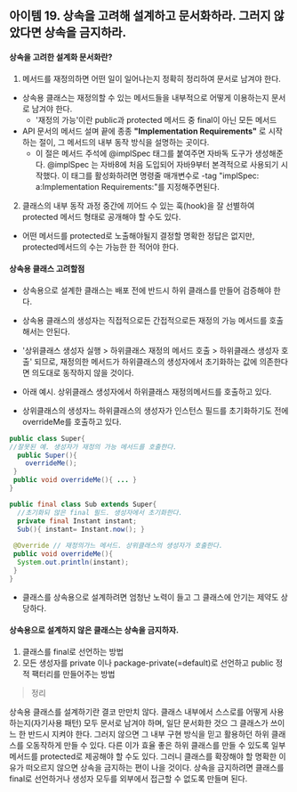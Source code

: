 ## 아이템 19. 상속을 고려해 설계하고 문서화하라. 그러지 않았다면 상속을 금지하라.

#### 상속을 고려한 설계화 문서화란?  
1. 메서드를 재정의하면 어떤 일이 일어나는지 정확히 정리하여 문서로 남겨야 한다.
- 상속용 클래스는 재정의할 수 있는 메서드들을 내부적으로 어떻게 이용하는지 문서로 남겨야 한다.
  - '재정의 가능'이란 public과 protected 메서드 중 final이 아닌 모든 메서드 
- API 문서의 메서드 설며 끝에 종종  **"Implementation Requirements"** 로 시작하는 절이, 그 메서드의 내부 동작 방식을 설명하는 곳이다.
  - 이 절은 메서드 주석에 @implSpec 태그를 붙여주면 자바독 도구가 생성해준다. @implSpec 는 자바8에 처음 도입되어 자바9부터 본격적으로 사용되기 시작했다. 이 태그를 활성화하려면 명령줄 매개변수로 -tag "implSpec: a:Implementation Requirements:"를 지정해주면된다. 

2. 클래스의 내부 동작 과정 중간에 끼어드 수 있는 훅(hook)을 잘 선별하여 protected 메서드 형태로 공개해야 할 수도 있다. 
- 어떤 메서드를 protected로 노출해야될지 결정할 명확한 정답은 없지만, protected메서드의 수는 가능한 한 적어야 한다. 

#### 상속용 클래스 고려할점
- 상속용으로 설계한 클래스는 배포 전에 반드시 하위 클래스를 만들어 검증해야 한다.
- 상속용 클래스의 생성자는 직접적으로든 간접적으로든 재정의 가능 메서드를 호출해서는 안된다. 

- '상위클래스 생성자 실행 > 하위클래스 재정의 메서드 호출 > 하위클래스 생성자 호출' 되므로, 재정의한 메서드가 하위클래스의 생성자에서 초기화하는 값에 의존한다면 의도대로 동작하지 않을 것이다. 
- 아래 예시. 상위클래스 생성자에서 하위클래스 재정의메서드를 호출하고 있다. 
- 상위클래스의 생성자느 하위클래스의 생성자가 인스턴스 필드를 초기화하기도 전에 overrideMe를 호출하고 있다. 

```java
public class Super{
//잘못된 예. 생성자가 재정의 가능 메서드를 호출한다. 
  public Super(){
    overrideMe();
 }
 public void overrideMe(){ ... } 
}
```

```java
public final class Sub extends Super{
  //초기화되 않은 final 필드. 생성자에서 초기화한다.
  private final Instant instant;
  Sub(){ instant= Instant.now(); } 
 
 @Override // 재정의가느 메서드. 상위클래스의 생성자가 호출한다. 
 public void overrideMe(){ 
  System.out.println(instant);
 } 
}
```

- 클래스를 상속용으로 설계하려면 엄청난 노력이 들고 그 클래스에 안기는 제약도 상당하다.

#### 상속용으로 설계하지 않은 클래스는 상속을 금지하자.
1. 클래스를 final로 선언하는 방법 
2. 모든 생성자를 private 이나 package-private(=default)로 선언하고 public 정적 팩터리를 만들어주는 방법 

>정리

 상속용 클래스를 설계하기란 결코 만만치 않다. 클래스 내부에서 스스로를 어떻게 사용하는지(자기사용 패턴) 모두 문서로 남겨야 하며, 일단 문서화한 것으 그 클래스가 쓰이느 한 반드시 지켜야 한다.
 그러지 않으면 그 내부 구현 방식을 믿고 활용하던 하위 클래스를 오동작하게 만들 수 있다. 다른 이가 효율 좋은 하위 클래스를 만들 수 있도록 일부 메서드를 protected로 제공해야 할 수도 있다. 그러니 클래스를 확장해야 할 명확한 이유가 떠오르지 않으면 상속을 금지하는 편이 나을 것이다. 상속을 금지하려면 클래스를 final로 선언하거나 생성자 모두를 외부에서 접근할 수 없도록 만들며 된다. 

